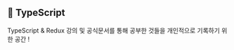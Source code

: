 ## :triangular_flag_on_post: TypeScript

TypeScript & Redux 강의 및 공식문서를 통해 공부한 것들을 개인적으로 기록하기 위한 공간 !
